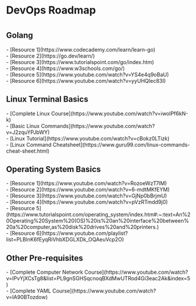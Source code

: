 <h1>DevOps Roadmap<h1>
  
  <h2>Golang</h2>
    - [Resource 1](https://www.codecademy.com/learn/learn-go) </br>
    - [Resource 2](https://go.dev/learn/) </br>
    - [Resource 3](https://www.tutorialspoint.com/go/index.htm) </br>
    - [Resource 4](https://www.w3schools.com/go/) </br>
    - [Resource 5](https://www.youtube.com/watch?v=YS4e4q9oBaU) </br>
    - [Resource 6](https://www.youtube.com/watch?v=yyUHQIec83I) </br>
  
  <h2>Linux Terminal Basics</h2>
    - [Complete Linux Course](https://www.youtube.com/watch?v=iwolPf6kN-k) </br>
    - [Basic Linux Commands](https://www.youtube.com/watch?v=J2zquYPJbWY) </br>
    - [Linux Tutorial](https://www.youtube.com/watch?v=cBokz0LTizk) </br>
    - [Linux Command Cheatsheet](https://www.guru99.com/linux-commands-cheat-sheet.html) </br>
    
  <h2>Operating System Basics</h2> 
    - [Resource 1](https://www.youtube.com/watch?v=RozoeWzT7IM) </br>
    - [Resource 2](https://www.youtube.com/watch?v=6-mdtMKfEYM) </br>
    - [Resource 3](https://www.youtube.com/watch?v=GjNp0bBrjmU) </br>
    - [Resource 4](https://www.youtube.com/watch?v=pVzRTmdd9j0) </br>
    - [Resource 5](https://www.tutorialspoint.com/operating_system/index.htm#:~:text=An%20Operating%20System%20(OS)%20is%20an%20interface%20between%20a%20computer,as%20disk%20drives%20and%20printers.) </br>
    - [Resource 6](https://www.youtube.com/playlist?list=PLBlnK6fEyqRiVhbXDGLXDk_OQAeuVcp2O) </br>
  
  <h2>Other Pre-requisites</h2>
    - [Complete Computer Network Course](https://www.youtube.com/watch?v=IPvYjXCsTg8&list=PL9gnSGHSqcnoqBXdMwUTRod4Gi3eac2Ak&index=5) </br>
    - [Complete YAML Course](https://www.youtube.com/watch?v=IA90BTozdow) </br>
  
  
